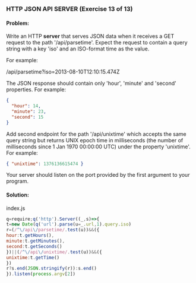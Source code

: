 ### HTTP JSON API SERVER (Exercise 13 of 13)
#### Problem:
Write an HTTP **server** that serves JSON data when it receives a GET request to the path '/api/parsetime'. Expect the request to contain a query string with a key 'iso' and an ISO-format time as the value.

For example:

  /api/parsetime?iso=2013-08-10T12:10:15.474Z

The JSON response should contain only 'hour', 'minute' and 'second' properties. For example:

```json
{
  "hour": 14,
  "minute": 23,
  "second": 15
}
```

Add second endpoint for the path '/api/unixtime' which accepts the same query string but returns UNIX epoch time in milliseconds (the number of milliseconds since 1 Jan 1970 00:00:00 UTC) under the property 'unixtime'. For example:

```json
{ "unixtime": 1376136615474 }
```

Your server should listen on the port provided by the first argument to your program.

#### Solution:
index.js
```js
q=require;q('http').Server((_,s)=>{
t=new Date(q('url').parse(u=_.url,1).query.iso)
r=(/^\/api\/parsetime/.test(u))&&({
hour:t.getHours(),
minute:t.getMinutes(),
second:t.getSeconds()
})||(/^\/api\/unixtime/.test(u))&&({
unixtime:t.getTime()
})
r?s.end(JSON.stringify(r)):s.end()
}).listen(process.argv[2])
```
